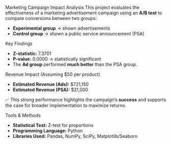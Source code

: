  Marketing Campaign Impact Analysis
 This project evaluates the effectiveness of a marketing advertisement campaign using an **A/B test** to compare conversions between two groups:  
- **Experimental group** → shown advertisements  
- **Control group** → shown a public service announcement (PSA)

 Key Findings
- **Z-statistic:** 7.3701  
- **P-value:** 0.0000 → statistically significant  
- The **Ad group** performed **much better** than the PSA group.  

Revenue Impact (Assuming $50 per product)
- **Estimated Revenue (Ads):** $721,150  
- **Estimated Revenue (PSA):** $21,000  

✅ This strong performance highlights the campaign’s **success** and supports the case for broader implementation to maximize returns.  

Tools & Methods
- **Statistical Test:** Z-test for proportions  
- **Programming Language:** Python  
- **Libraries Used:** Pandas, NumPy, SciPy, Matplotlib/Seaborn  



